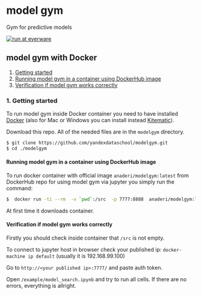 # model gym
Gym for predictive models

[![run at everware](https://img.shields.io/badge/run%20me-@everware-blue.svg?style=flat)](https://everware.ysda.yandex.net/hub/oauth_login?repourl=https://github.com/yandexdataschool/modelgym)

## model gym with Docker

1. [Getting started](#1-getting-started)  
2. [Running model gym in a container using DockerHub image](#2-running-model-gym-in-a-container-using-dockerhub-image)
3. [Verification if model gym works correctly](#3-verification-if-model-gym-works-correctly)

### 1. Getting started
To run model gym inside Docker container you need to have installed
[Docker](https://docs.docker.com/engine/installation/#supported-platforms) (also for Mac or Windows you can install instead [Kitematic](https://kitematic.com)). 

Download this repo. All of the needed files are in the `modelgym` directory.
```sh
$ git clone https://github.com/yandexdataschool/modelgym.git
$ cd ./modelgym
```

#### Running model gym in a container using DockerHub image
To run docker container with official image `anaderi/modelgym:latest` from DockerHub repo for using model gym via jupyter you simply run the command:
```sh
$  docker run -ti --rm  -v `pwd`:/src  -p 7777:8888  anaderi/modelgym:latest  bash --login -ci 'jupyter notebook'
```
At first time it downloads container.
#### Verification if model gym works correctly

Firstly you should check inside container that `/src` is not empty.

To connect to jupyter host in browser check your published ip: `docker-machine ip default` (usually it is 192.168.99.100)

Go to `http://<your published ip>:7777/` and paste auth token.

Open `/example/model_search.ipynb` and try to run all cells. If there are no errors, everything is allright.
